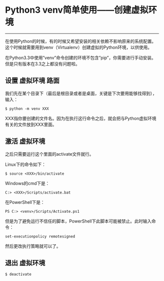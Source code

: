 # Python3 venv简单使用——创建虚拟环境 #

---

在使用Python的时候，有的时候又希望安装的相关依赖不影响原来的系统配置。这个时候就需要用到venv（Virtualenv）创建虚拟的Python环境，以供使用。

在Python3.3中使用”venv”命令创建的环境不包含”pip”，你需要进行手动安装。但是只有版本在3.3之上都没有问题啦。

## 设置 虚拟环境 路面 ##

我们先在某个目录下（最后是根目录或者是桌面，关键是下次要用能够找得到），输入：

    $ python -m venv XXX


XXX指你要创建的文件名。因为在执行这行命令之后，就会把与Python虚拟环境有关的文件放到XXX里面。

## 激活 虚拟环境 ##

之后只需要运行这个里面的activate文件就行。

Linux下的命令如下：

    $ source <XXX>/bin/activate


Windows的cmd下是：

    C:> <XXX>/Scripts/activate.bat

在PowerShell下是：

    PS C:> <venv>/Scripts/Activate.ps1

但是为了避免运行不信任的脚本，PowerShell下此脚本可能被禁止。此时输入命令：

    set-executionpolicy remotesigned

然后更改执行策略就可以了。


## 退出 虚拟环境 ##

    $ deactivate